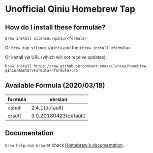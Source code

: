 # Unofficial Qiniu Homebrew Tap

## How do I install these formulae?
`brew install silenceu/qiniu/<formula>`

Or `brew tap silenceu/qiniu` and then `brew install <formula>`.

Or install via URL (which will not receive updates):

```
brew install https://raw.githubusercontent.com/silenceu/homebrew-qiniu/master/Formula/<formula>.rb
```

## Available Formula (2020/03/18)

| formula | version |
| ---- | ---- |
| qshell | 2.4.1(default) |
| qrsctl | 3.0.20180423(default) |

## Documentation
`brew help`, `man brew` or check [Homebrew's documentation](https://docs.brew.sh).
